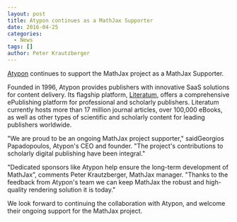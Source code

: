 ```yaml
---
layout: post
title: Atypon continues as a MathJax Supporter
date: 2016-04-25
categories:
  - News
tags: []
author: Peter Krautzberger
---
```


[Atypon](https://atypon.com) continues to support the MathJax project as a MathJax Supporter.

Founded in 1996, Atypon provides publishers with innovative SaaS solutions for content delivery.  Its flagship platform, [Literatum](https://atypon.com/products/literatum/), offers a comprehensive ePublishing platform for professional and scholarly publishers. Literatum currently hosts more than 17 million journal articles, over 100,000 eBooks, as well as other types of scientific and scholarly content for leading publishers worldwide.

"We are proud to be an ongoing MathJax project​ supporter," said​ G​eorgios Papadopoulos​, Atypon's CEO and founder.​ ​"The project's contributions to ​scholarly​ ​digital publishing ​have been integral."

"Dedicated sponsors like Atypon help ensure the long-term development of MathJax”, comments Peter Krautzberger, MathJax manager. "Thanks to the feedback from Atypon's team we can keep MathJax the robust and high-quality rendering solution it is today."

We look forward to continuing the collaboration with Atypon, and welcome their ongoing support for the MathJax project.
